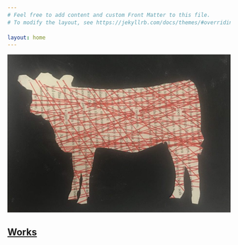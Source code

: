 ```yaml
---
# Feel free to add content and custom Front Matter to this file.
# To modify the layout, see https://jekyllrb.com/docs/themes/#overriding-theme-defaults

layout: home
---
```

     
<div><a href="/thework/"><img src="assets/img/calf.jpg" /></a></div>
<h2 class="hm-header"><a href="/the-work/">Works</a></h2>